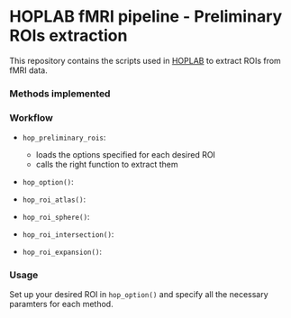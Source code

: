 
# HOPLAB fMRI pipeline - Preliminary ROIs extraction

This repository contains the scripts used in [HOPLAB](hoplab.be) to extract ROIs from fMRI data. 

### Methods implemented


### Workflow

- `hop_preliminary_rois`: 

  * loads the options specified for each desired ROI 
  * calls the right function to extract them

- `hop_option()`:

- `hop_roi_atlas()`:

- `hop_roi_sphere()`:

- `hop_roi_intersection()`:

- `hop_roi_expansion()`:

### Usage

Set up your desired ROI in `hop_option()` and specify all the necessary paramters for each method. 